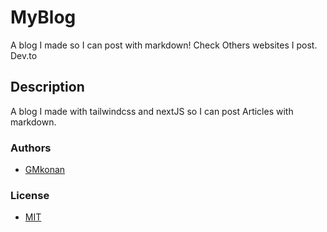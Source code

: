 # MyBlog
A blog I made so I can post with markdown! Check Others websites I post. Dev.to
## Description
A blog I made with tailwindcss and nextJS so I can post Articles with markdown.

 ### Authors
 - [GMkonan](https://github.com/GMkonan)
### License
- [MIT]()
